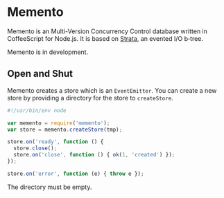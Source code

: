 # Memento

Memento is an Multi-Version Concurrency Control database written in CoffeeScript
for Node.js. It is based on [Strata](http://bigeasy.github.com/strata/), an
evented I/O b&#x2011;tree.

Memento is in development.

## Open and Shut

Memento creates a store which is an `EventEmitter`. You can create a new store
by providing a directory for the store to `createStore`.

```javascript
#!/usr/bin/env node

var memento = require('memento');
var store = memento.createStore(tmp);

store.on('ready', function () {
  store.close(); 
  store.on('close', function () { ok(1, 'created') });
});

store.on('error', function (e) { throw e });
```

The directory must be empty.
